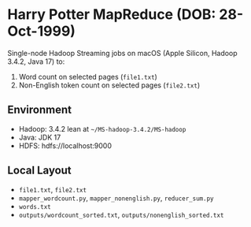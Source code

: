 # Harry Potter MapReduce (DOB: 28-Oct-1999)

Single-node Hadoop Streaming jobs on macOS (Apple Silicon, Hadoop 3.4.2, Java 17) to:
1) Word count on selected pages (`file1.txt`)
2) Non-English token count on selected pages (`file2.txt`)

## Environment
- Hadoop: 3.4.2 lean at `~/MS-hadoop-3.4.2/MS-hadoop`
- Java: JDK 17
- HDFS: hdfs://localhost:9000

## Local Layout
- `file1.txt`, `file2.txt`
- `mapper_wordcount.py`, `mapper_nonenglish.py`, `reducer_sum.py`
- `words.txt`
- `outputs/wordcount_sorted.txt`, `outputs/nonenglish_sorted.txt`
